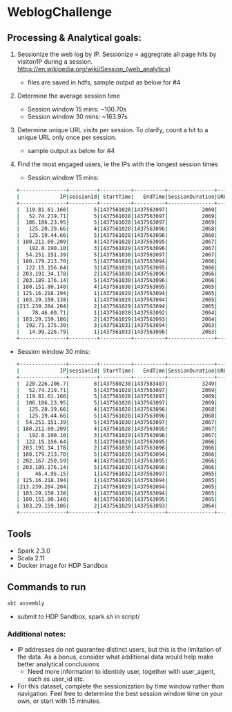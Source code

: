 # WeblogChallenge

## Processing & Analytical goals:

1. Sessionize the web log by IP. Sessionize = aggregrate all page hits by visitor/IP during a session.
    https://en.wikipedia.org/wiki/Session_(web_analytics)
   * files are saved in hdfs, sample output as below for #4 

2. Determine the average session time
   * Session window 15 mins: ~100.70s
   * Session window 30 mins: ~163.97s

3. Determine unique URL visits per session. To clarify, count a hit to a unique URL only once per session.
   * sample output as below for #4

4. Find the most engaged users, ie the IPs with the longest session times
   * Session window 15 mins:
```bash
   +---------------+---------+----------+----------+---------------+--------+
   |             IP|sessionId| StartTime|   EndTime|SessionDuration|URLCount|
   +---------------+---------+----------+----------+---------------+--------+
   |  119.81.61.166|        5|1437561028|1437563097|           2069|    1739|
   |   52.74.219.71|        5|1437561028|1437563097|           2069|    9532|
   |  106.186.23.95|        5|1437561028|1437563097|           2069|    2731|
   |   125.20.39.66|        4|1437561028|1437563096|           2068|     239|
   |   125.19.44.66|        5|1437561028|1437563096|           2068|     457|
   | 180.211.69.209|        4|1437561028|1437563095|           2067|      75|
   |   192.8.190.10|        3|1437561029|1437563096|           2067|     111|
   |  54.251.151.39|        5|1437561030|1437563097|           2067|       7|
   | 180.179.213.70|        5|1437561028|1437563094|           2066|     121|
   |  122.15.156.64|        3|1437561029|1437563095|           2066|      61|
   | 203.191.34.178|        2|1437561030|1437563096|           2066|     160|
   | 203.189.176.14|        5|1437561030|1437563096|           2066|      44|
   | 180.151.80.140|        4|1437561030|1437563095|           2065|     122|
   | 125.16.218.194|        1|1437561029|1437563094|           2065|      31|
   | 103.29.159.138|        1|1437561029|1437563094|           2065|       4|
   |213.239.204.204|        2|1437561029|1437563094|           2065|     234|
   |    78.46.60.71|        1|1437561028|1437563092|           2064|     237|
   | 103.29.159.186|        2|1437561029|1437563093|           2064|       2|
   |  192.71.175.30|        3|1437561031|1437563094|           2063|      37|
   |   14.99.226.79|        1|1437561033|1437563096|           2063|      78|
   +---------------+---------+----------+----------+---------------+--------+
```

   * Session window 30 mins:
```bash
   +---------------+---------+----------+----------+---------------+--------+
   |             IP|sessionId| StartTime|   EndTime|SessionDuration|URLCount|
   +---------------+---------+----------+----------+---------------+--------+
   |  220.226.206.7|        8|1437580238|1437583487|           3249|     245|
   |   52.74.219.71|        5|1437561028|1437563097|           2069|    9532|
   |  119.81.61.166|        5|1437561028|1437563097|           2069|    1739|
   |  106.186.23.95|        5|1437561028|1437563097|           2069|    2731|
   |   125.20.39.66|        4|1437561028|1437563096|           2068|     239|
   |   125.19.44.66|        5|1437561028|1437563096|           2068|     457|
   |  54.251.151.39|        5|1437561030|1437563097|           2067|       7|
   | 180.211.69.209|        4|1437561028|1437563095|           2067|      75|
   |   192.8.190.10|        3|1437561029|1437563096|           2067|     111|
   |  122.15.156.64|        3|1437561029|1437563095|           2066|      61|
   | 203.191.34.178|        2|1437561030|1437563096|           2066|     160|
   | 180.179.213.70|        5|1437561028|1437563094|           2066|     121|
   | 202.167.250.59|        4|1437561029|1437563095|           2066|      16|
   | 203.189.176.14|        5|1437561030|1437563096|           2066|      44|
   |     46.4.95.15|        1|1437561032|1437563097|           2065|     111|
   | 125.16.218.194|        1|1437561029|1437563094|           2065|      31|
   |213.239.204.204|        2|1437561029|1437563094|           2065|     234|
   | 103.29.159.138|        1|1437561029|1437563094|           2065|       4|
   | 180.151.80.140|        4|1437561030|1437563095|           2065|     122|
   | 103.29.159.186|        2|1437561029|1437563093|           2064|       2|
   +---------------+---------+----------+----------+---------------+--------+
```

## Tools
- Spark 2.3.0
- Scala 2.11
- Docker image for HDP Sandbox

## Commands to run 
```bash
sbt assembly
```
* submit to HDP Sandbox, spark.sh in script/

### Additional notes:
- IP addresses do not guarantee distinct users, but this is the limitation of the data. As a bonus, consider what additional data would help make better analytical conclusions
  * Need more information to identidy user, together with user_agent, such as user_id etc.
- For this dataset, complete the sessionization by time window rather than navigation. Feel free to determine the best session window time on your own, or start with 15 minutes.
